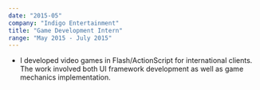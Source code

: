 ```yaml
---
date: "2015-05"
company: "Indigo Entertainment"
title: "Game Development Intern"
range: "May 2015 - July 2015"
---
```


- I developed video games in Flash/ActionScript for international clients. The work involved both UI framework development as well as game mechanics implementation.
